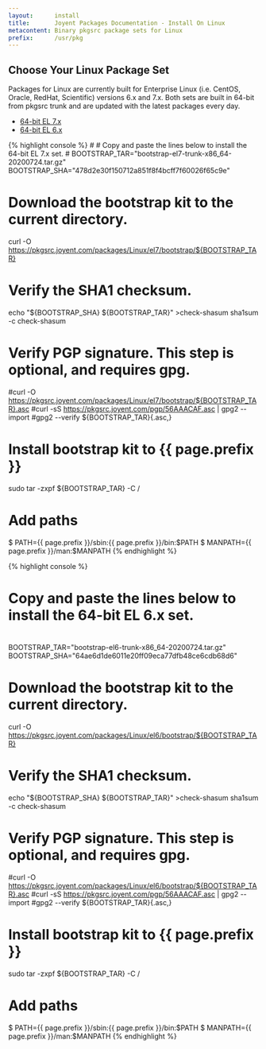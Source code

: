 ```yaml
---
layout:      install
title:       Joyent Packages Documentation - Install On Linux
metacontent: Binary pkgsrc package sets for Linux
prefix:      /usr/pkg
---
```


<div class="container">
	<div class="row">
		<div class="col-md-10 col-md-offset-1">
			<h2 class="text-center">Choose Your Linux Package Set</h2>
		</div>
	</div>
	<div class="row">
		<div class="col-md-10 col-md-offset-1">
			<p class="lead">
				Packages for Linux are currently built for Enterprise Linux
				(i.e. CentOS, Oracle, RedHat, Scientific) versions 6.x and
				7.x.  Both sets are built in 64-bit from pkgsrc trunk and
				are updated with the latest packages every day.
			</p>
		</div>
	</div>
	<div class="row">
		<div class="col-md-8 col-md-offset-2">
			<ul class="nav nav-tabs" role="tablist">
				<li role="presentation" class="active"><a href="#el7-install" aria-controls="el7-install" role="tab" data-toggle="tab">64-bit EL 7.x</a></li>
				<li role="presentation"><a href="#el6-install" aria-controls="el6-install" role="tab" data-toggle="tab">64-bit EL 6.x</a></li>
			</ul>
			<div class="tab-content">
				<div role="tabpanel" class="tab-pane active" id="el7-install">
					<p></p>
{% highlight console %}
#
# Copy and paste the lines below to install the 64-bit EL 7.x set.
#
BOOTSTRAP_TAR="bootstrap-el7-trunk-x86_64-20200724.tar.gz"
BOOTSTRAP_SHA="478d2e30f150712a851f8f4bcff7f60026f65c9e"

# Download the bootstrap kit to the current directory.
curl -O https://pkgsrc.joyent.com/packages/Linux/el7/bootstrap/${BOOTSTRAP_TAR}

# Verify the SHA1 checksum.
echo "${BOOTSTRAP_SHA}  ${BOOTSTRAP_TAR}" >check-shasum
sha1sum -c check-shasum

# Verify PGP signature.  This step is optional, and requires gpg.
#curl -O https://pkgsrc.joyent.com/packages/Linux/el7/bootstrap/${BOOTSTRAP_TAR}.asc
#curl -sS https://pkgsrc.joyent.com/pgp/56AAACAF.asc | gpg2 --import
#gpg2 --verify ${BOOTSTRAP_TAR}{.asc,}

# Install bootstrap kit to {{ page.prefix }}
sudo tar -zxpf ${BOOTSTRAP_TAR} -C /

# Add paths
$ PATH={{ page.prefix }}/sbin:{{ page.prefix }}/bin:$PATH
$ MANPATH={{ page.prefix }}/man:$MANPATH
{% endhighlight %}
				</div>
				<div role="tabpanel" class="tab-pane" id="el6-install">
					<p></p>
{% highlight console %}
#
# Copy and paste the lines below to install the 64-bit EL 6.x set.
#
BOOTSTRAP_TAR="bootstrap-el6-trunk-x86_64-20200724.tar.gz"
BOOTSTRAP_SHA="64ae6d1de6011e20ff09eca77dfb48ce6cdb68d6"

# Download the bootstrap kit to the current directory.
curl -O https://pkgsrc.joyent.com/packages/Linux/el6/bootstrap/${BOOTSTRAP_TAR}

# Verify the SHA1 checksum.
echo "${BOOTSTRAP_SHA}  ${BOOTSTRAP_TAR}" >check-shasum
sha1sum -c check-shasum

# Verify PGP signature.  This step is optional, and requires gpg.
#curl -O https://pkgsrc.joyent.com/packages/Linux/el6/bootstrap/${BOOTSTRAP_TAR}.asc
#curl -sS https://pkgsrc.joyent.com/pgp/56AAACAF.asc | gpg2 --import
#gpg2 --verify ${BOOTSTRAP_TAR}{.asc,}

# Install bootstrap kit to {{ page.prefix }}
sudo tar -zxpf ${BOOTSTRAP_TAR} -C /

# Add paths
$ PATH={{ page.prefix }}/sbin:{{ page.prefix }}/bin:$PATH
$ MANPATH={{ page.prefix }}/man:$MANPATH
{% endhighlight %}
				</div>
			</div>
		</div>
	</div>
</div>
